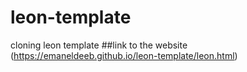 # leon-template
cloning leon template
##link to the website
(https://emaneldeeb.github.io/leon-template/leon.html)
